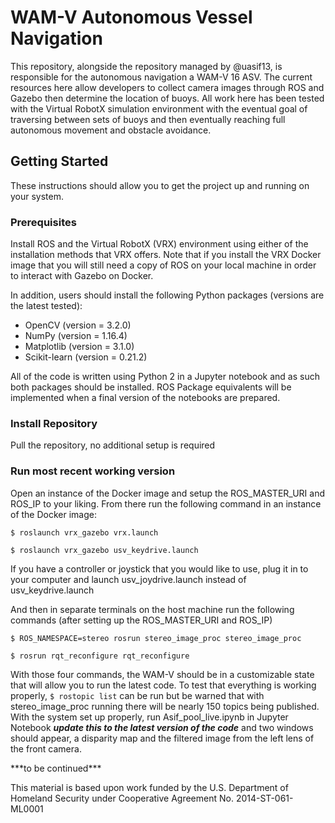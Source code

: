 # WAM-V Autonomous Vessel Navigation
This repository, alongside the repository managed by @uasif13, is responsible for the autonomous navigation a WAM-V 16 ASV. The current resources here allow developers to collect camera images through ROS and Gazebo then determine the location of buoys. All work here has been tested with the Virtual RobotX simulation environment with the eventual goal of traversing between sets of buoys and then eventually reaching full autonomous movement and obstacle avoidance.

## Getting Started
These instructions should allow you to get the project up and running on your system.

### Prerequisites
Install ROS and the Virtual RobotX (VRX) environment using either of the installation methods that VRX offers. Note that if you install the VRX Docker image that you will still need a copy of ROS on your local machine in order to interact with Gazebo on Docker.
  
In addition, users should install the following Python packages (versions are the latest tested):
* OpenCV (version = 3.2.0)
* NumPy (version = 1.16.4)
* Matplotlib (version = 3.1.0)
* Scikit-learn (version = 0.21.2)

All of the code is written using Python 2 in a Jupyter notebook and as such both packages should be installed. ROS Package equivalents will be implemented when a final version of the notebooks are prepared.

### Install Repository
Pull the repository, no additional setup is required

### Run most recent working version
Open an instance of the Docker image and setup the ROS_MASTER_URI and ROS_IP to your liking. From there run the following command in an instance of the Docker image:

`$ roslaunch vrx_gazebo vrx.launch`

`$ roslaunch vrx_gazebo usv_keydrive.launch`

If you have a controller or joystick that you would like to use, plug it in to your computer and launch usv_joydrive.launch instead of usv_keydrive.launch

And then in separate terminals on the host machine run the following commands (after setting up the ROS_MASTER_URI and ROS_IP)

`$ ROS_NAMESPACE=stereo rosrun stereo_image_proc stereo_image_proc`

`$ rosrun rqt_reconfigure rqt_reconfigure`

With those four commands, the WAM-V should be in a customizable state that will allow you to run the latest code. To test that everything is working properly, `$ rostopic list` can be run but be warned that with stereo_image_proc running there will be nearly 150 topics being published. With the system set up properly, run Asif_pool_live.ipynb in Jupyter Notebook ***update this to the latest version of the code*** and two windows should appear, a disparity map and the filtered image from the left lens of the front camera.

\*\*\*to be continued\*\*\*
  
This material is based upon work funded by the U.S. Department of Homeland Security under Cooperative Agreement No. 2014-ST-061-ML0001


